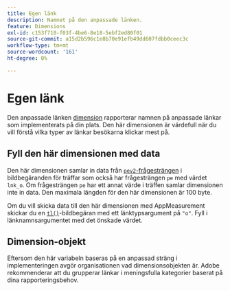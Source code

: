 ```yaml
---
title: Egen länk
description: Namnet på den anpassade länken.
feature: Dimensions
exl-id: c153f710-f03f-4be6-8e18-5ebf2ed80f01
source-git-commit: a15d2b596c1e8b70e91efb49dd607fdbb0ceec3c
workflow-type: tm+mt
source-wordcount: '161'
ht-degree: 0%

---
```


# Egen länk

Den anpassade länken [dimension](overview.md) rapporterar namnen på anpassade länkar som implementerats på din plats. Den här dimensionen är värdefull när du vill förstå vilka typer av länkar besökarna klickar mest på.

## Fyll den här dimensionen med data

Den här dimensionen samlar in data från [`pev2`-frågesträngen &#x200B;](/help/implement/validate/query-parameters.md) i bildbegäranden för träffar som också har frågesträngen `pe` med värdet `lnk_o`. Om frågesträngen `pe` har ett annat värde i träffen samlar dimensionen inte in data. Den maximala längden för den här dimensionen är 100 byte.

Om du vill skicka data till den här dimensionen med AppMeasurement skickar du en [`tl()`](/help/implement/vars/functions/tl-method.md)-bildbegäran med ett länktypsargument på `"o"`. Fyll i länknamnsargumentet med det önskade värdet.

## Dimension-objekt

Eftersom den här variabeln baseras på en anpassad sträng i implementeringen avgör organisationen vad dimensionsobjekten är. Adobe rekommenderar att du grupperar länkar i meningsfulla kategorier baserat på dina rapporteringsbehov.
